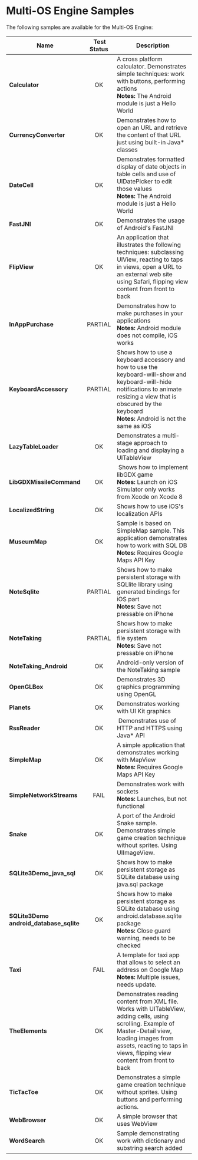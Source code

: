 Multi-OS Engine Samples
=======================

The following samples are available for the Multi-OS Engine:

| Name | Test Status | Description |
|------|:-----------:|-------------|
| **Calculator** | OK | A cross platform calculator. Demonstrates simple techniques: work with buttons, performing actions<br />**Notes:** The Android module is just a Hello World |
| **CurrencyConverter** | OK | Demonstrates how to open an URL and retrieve the content of that URL just using built-in Java* classes |
| **DateCell** | OK | Demonstrates formatted display of date objects in table cells and use of UIDatePicker to edit those values<br />**Notes:** The Android module is just a Hello World |
| **FastJNI** | OK | Demonstrates the usage of Android's FastJNI |
| **FlipView** | OK | An application that illustrates the following techniques: subclassing UIView, reacting to taps in views, open a URL to an external web site using Safari, flipping view content from front to back |
| **InAppPurchase** | PARTIAL | Demonstrates how to make purchases in your applications <br />**Notes:** Android module does not compile, iOS works |
| **KeyboardAccessory** | PARTIAL | Shows how to use a keyboard accessory and how to use the keyboard-will-show and keyboard-will-hide notifications to animate resizing a view that is obscured by the keyboard <br />**Notes:** Android is not the same as iOS |
| **LazyTableLoader** | OK | Demonstrates a multi-stage approach to loading and displaying a UITableView |
| **LibGDXMissileCommand** | OK | Shows how to implement libGDX game <br />**Notes:** Launch on iOS Simulator only works from Xcode on Xcode 8 |
| **LocalizedString** | OK | Shows how to use iOS's localization APIs |
| **MuseumMap** | OK | Sample is based on SimpleMap sample. This application demonstrates how to work with SQL DB <br />**Notes:** Requires Google Maps API Key |
| **NoteSqlite** | PARTIAL | Shows how to make persistent storage with SQLlite library using generated bindings for iOS part <br />**Notes:** Save not pressable on iPhone |
| **NoteTaking** | PARTIAL | Shows how to make persistent storage with file system <br />**Notes:** Save not pressable on iPhone |
| **NoteTaking\_Android** | OK | Android-only version of the NoteTaking sample |
| **OpenGLBox** | OK | Demonstrates 3D graphics programming using OpenGL |
| **Planets** | OK | Demonstrates working with UI Kit graphics |
| **RssReader** | OK | Demonstrates use of HTTP and HTTPS using Java* API |
| **SimpleMap** | OK | A simple application that demonstrates working with MapView <br />**Notes:** Requires Google Maps API Key |
| **SimpleNetworkStreams** | FAIL | Demonstrates work with sockets <br />**Notes:** Launches, but not functional |
| **Snake** | OK | A port of the Android Snake sample. Demonstrates simple game creation technique without sprites. Using UIImageView. |
| **SQLite3Demo\_java\_sql** | OK | Shows how to make persistent storage as SQLite database using java.sql package |
| **SQLite3Demo android\_database\_sqlite** | OK | Shows how to make persistent storage as SQLite database using android.database.sqlite package <br />**Notes:** Close guard warning, needs to be checked |
| **Taxi** | FAIL | A template for taxi app that allows to select an address on Google Map <br />**Notes:** Multiple issues, needs update. |
| **TheElements** | OK | Demonstrates reading content from XML file. Works with UITableView, adding cells, using scrolling. Example of Master-Detail view, loading images from assets, reacting to taps in views, flipping view content from front to back |
| **TicTacToe** | OK | Demonstrates a simple game creation technique without  sprites. Using buttons and performing actions. |
| **WebBrowser** | OK | A simple browser that uses WebView |
| **WordSearch** | OK | Sample demonstrating work with dictionary and substring search added |
